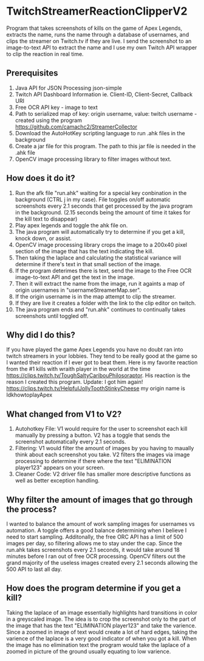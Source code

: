 # TwitchStreamerReactionClipperV2
 Program that takes screenshots of kills on the game of Apex Legends, extracts the name, runs the name through a database of usernames, and clips the streamer on Twitch.tv if they are live. I send the screenshot to an image-to-text API to extract the name and I use my own Twitch API wrapper to clip the reaction in real time.

## Prerequisites
1. Java API for JSON Processing json-simple
2. Twitch API Dashboard Information ie. Client-ID, Client-Secret, Callback URI
3. Free OCR API key - image to text
4. Path to serialized map of key: origin username, value: twitch username
 -created using the program https://github.com/camachc2/StreamerCollector
5. Download the AutoHotKey scripting language to run .ahk files in the background
6. Create a jar file for this program. The path to this jar file is needed in the .ahk file
7. OpenCV image processing library to filter images without text.

## How does it do it?

1. Run the afk file "run.ahk" waiting for a special key conbination in the background (CTRL j in my case). File toggles on/off automatic screenshots every 2.1 seconds that get processed by the java program in the background. (2.15 seconds being the amount of time it takes for the kill text to disappear)
2. Play apex legends and toggle the ahk file on.
3. The java program will automatically try to determine if you get a kill, knock down, or assist. 
4. OpenCV image processing library crops the image to a 200x40 pixel section of the image that has the text indicating the kill. 
5. Then taking the laplace and calculating the statistical variance will determine if there's text in that small section of the image.
6. If the program deterimes there is text, send the image to the Free OCR image-to-text API and get the text in the image.
7. Then it will extract the name from the image, run it againts a map of origin usernames in "usernameStreamerMap.ser".
8. If the origin username is in the map attempt to clip the streamer.
9. If they are live it creates a folder with the link to the clip editor on twitch.
10. The java program ends and "run.ahk" continues to continually takes screenshots until toggled off.

## Why did I do this?
If you have played the game Apex Legends you have no doubt ran into twitch streamers in your lobbies. They tend to be really good at the game so I wanted their reaction if I ever got to beat them. Here is my favorite reaction from the #1 kills with wraith player in the world at the time https://clips.twitch.tv/ToughSaltyCaribouPhilosoraptor. His reaction is the reason I created this program. Update: I got him again! https://clips.twitch.tv/HelpfulJollyToothStinkyCheese my origin name is IdkhowtoplayApex

## What changed from V1 to V2?
1. Autohotkey File: V1 would require for the user to screenshot each kill manually by pressing a button. V2 has a toggle that sends the screenshot automatically every 2.1 seconds.
2. Filtering: V1 would filter the amount of images by you having to maually think about each screenshot you take. V2 filters the images via image processing to determine if there where the text "ELIMINATION player123" appears on your screen.
3. Cleaner Code: V2 driver file has smaller more descriptive functions as well as better exception handling. 

## Why filter the amount of images that go through the process?
I wanted to balance the amount of work sampling images for usernames vs automation. A toggle offers a good balance determining when I believe I need to start sampling. Additonally, the free ORC API has a limit of 500 images per day, so filtering allows me to stay under the cap. Since the run.ahk takes screenshots every 2.1 seconds, it would take around 18 minutes before I ran out of free OCR processing. OpenCV filters out the grand majority of the useless images created every 2.1 seconds allowing the 500 API to last all day.

## How does the program determine if you get a kill?
Taking the laplace of an image essentially highlights hard transitions in color in a greyscaled image. The idea is to crop the screenshot only to the part of the image that has the text "ELIMINATION player123" and take the varience. Since a zoomed in image of text would create a lot of hard edges, taking the varience of the laplace is a very good indicator of when you got a kill. When the image has no elimination text the program would take the laplace of a zoomed in picture of the ground usually equating to low varience. 
